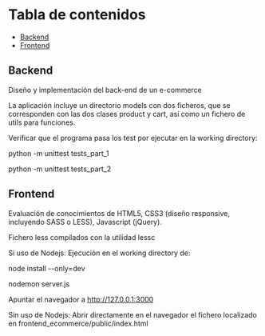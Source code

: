 Tabla de contenidos
===================

   * [Backend](#backend)
   * [Frontend](#frontend)

## Backend   
   
Diseño y implementación del back-end de un e-commerce

La aplicación incluye un directorio models con dos ficheros, que se corresponden con las dos clases product y cart, así como un fichero de utils para funciones. 

Verificar que el programa pasa los test por ejecutar en la working directory:

python -m unittest tests_part_1

python -m unittest tests_part_2

## Frontend

Evaluación de conocimientos de HTML5, CSS3 (diseño responsive, incluyendo SASS o LESS), Javascript (jQuery).

Fichero less compilados con la utilidad lessc

Si uso de Nodejs: Ejecución en el working directory de:

node install --only=dev 

nodemon server.js

Apuntar el navegador a http://127.0.0.1:3000

Sin uso de Nodejs: Abrir directamente en el navegador el fichero localizado en frontend_ecommerce/public/index.html


